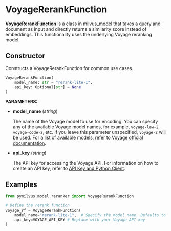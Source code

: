 # VoyageRerankFunction

**VoyageRerankFunction** is a class in [milvus_model](https://github.com/milvus-io/milvus-model) that takes a query and document as input and directly returns a similarity score instead of embeddings. This functionality uses the underlying Voyage reranking model.

## Constructor

Constructs a VoyageRerankFunction for common use cases.

```python
VoyageRerankFunction(
    model_name: str = "rerank-lite-1",
    api_key: Optional[str] = None
)
```

**PARAMETERS:**

- **model_name** (*string*)

    The name of the Voyage model to use for encoding. You can specify any of the available Voyage model names, for example, `voyage-law-2`, `voyage-code-2`, etc. If you leave this parameter unspecified, `voyage-2` will be used. For a list of available models, refer to [Voyage official documentation](https://docs.voyageai.com/docs/embeddings).

- **api_key** (*string*)

    The API key for accessing the Voyage API. For information on how to create an API key, refer to [API Key and Python Client](https://docs.voyageai.com/docs/api-key-and-installation).

## Examples

```python
from pymilvus.model.reranker import VoyageRerankFunction

# Define the rerank function
voyage_rf = VoyageRerankFunction(
    model_name="rerank-lite-1",  # Specify the model name. Defaults to `rerank-lite-1`.
    api_key=VOYAGE_API_KEY # Replace with your Voyage API key
)
```

